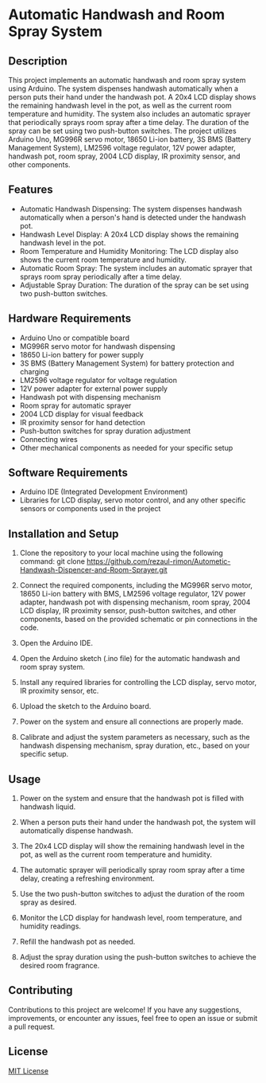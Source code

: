 # Automatic Handwash and Room Spray System

## Description
This project implements an automatic handwash and room spray system using Arduino. The system dispenses handwash automatically when a person puts their hand under the handwash pot. A 20x4 LCD display shows the remaining handwash level in the pot, as well as the current room temperature and humidity. The system also includes an automatic sprayer that periodically sprays room spray after a time delay. The duration of the spray can be set using two push-button switches. The project utilizes Arduino Uno, MG996R servo motor, 18650 Li-ion battery, 3S BMS (Battery Management System), LM2596 voltage regulator, 12V power adapter, handwash pot, room spray, 2004 LCD display, IR proximity sensor, and other components.

## Features
- Automatic Handwash Dispensing: The system dispenses handwash automatically when a person's hand is detected under the handwash pot.
- Handwash Level Display: A 20x4 LCD display shows the remaining handwash level in the pot.
- Room Temperature and Humidity Monitoring: The LCD display also shows the current room temperature and humidity.
- Automatic Room Spray: The system includes an automatic sprayer that sprays room spray periodically after a time delay.
- Adjustable Spray Duration: The duration of the spray can be set using two push-button switches.

## Hardware Requirements
- Arduino Uno or compatible board
- MG996R servo motor for handwash dispensing
- 18650 Li-ion battery for power supply
- 3S BMS (Battery Management System) for battery protection and charging
- LM2596 voltage regulator for voltage regulation
- 12V power adapter for external power supply
- Handwash pot with dispensing mechanism
- Room spray for automatic sprayer
- 2004 LCD display for visual feedback
- IR proximity sensor for hand detection
- Push-button switches for spray duration adjustment
- Connecting wires
- Other mechanical components as needed for your specific setup

## Software Requirements
- Arduino IDE (Integrated Development Environment)
- Libraries for LCD display, servo motor control, and any other specific sensors or components used in the project

## Installation and Setup
1. Clone the repository to your local machine using the following command: git clone https://github.com/rezaul-rimon/Autometic-Handwash-Dispencer-and-Room-Sprayer.git

2. Connect the required components, including the MG996R servo motor, 18650 Li-ion battery with BMS, LM2596 voltage regulator, 12V power adapter, handwash pot with dispensing mechanism, room spray, 2004 LCD display, IR proximity sensor, push-button switches, and other components, based on the provided schematic or pin connections in the code.

3. Open the Arduino IDE.

4. Open the Arduino sketch (.ino file) for the automatic handwash and room spray system.

5. Install any required libraries for controlling the LCD display, servo motor, IR proximity sensor, etc.

6. Upload the sketch to the Arduino board.

7. Power on the system and ensure all connections are properly made.

8. Calibrate and adjust the system parameters as necessary, such as the handwash dispensing mechanism, spray duration, etc., based on your specific setup.

## Usage
1. Power on the system and ensure that the handwash pot is filled with handwash liquid.

2. When a person puts their hand under the handwash pot, the system will automatically dispense handwash.

3. The 20x4 LCD display will show the remaining handwash level in the pot, as well as the current room temperature and humidity.

4. The automatic sprayer will periodically spray room spray after a time delay, creating a refreshing environment.

5. Use the two push-button switches to adjust the duration of the room spray as desired.

6. Monitor the LCD display for handwash level, room temperature, and humidity readings.

7. Refill the handwash pot as needed.

8. Adjust the spray duration using the push-button switches to achieve the desired room fragrance.

## Contributing
Contributions to this project are welcome! If you have any suggestions, improvements, or encounter any issues, feel free to open an issue or submit a pull request.

## License
[MIT License](LICENSE)
